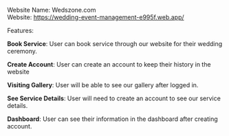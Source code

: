 Website Name: Wedszone.com <br>
Website: https://wedding-event-management-e995f.web.app/

Features:

**Book Service**: User can book service through our website for their wedding ceremony.

**Create Account**: User can create an account to keep their history in the website

**Visiting Gallery**: User will be able to see our gallery after logged in. 

**See Service Details**: User will need to create an account to see our service details.

**Dashboard**: User can see their information in the dashboard after creating account.

